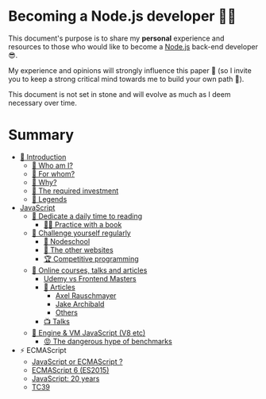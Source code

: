 # Becoming a Node.js developer 🐢🚀

This document's purpose is to share my **personal** experience and resources to those who would like to
become a [Node.js](https://nodejs.org/fr/) back-end developer 😎.

My experience and opinions will strongly influence this paper 👿 (so I invite you to keep a strong critical mind towards me to build your own path 🐤).

This document is not set in stone and will evolve as much as I deem necessary over time.

# Summary

- [👋 Introduction](./chapters/introduction/introduction.md)
    - [👀 Who am I?](./chapters/introduction/introduction.md#-Who-am-I-)
    - [👊 For whom?](./chapters/introduction/introduction.md#-For-whom-)
    - [💬 Why?](./chapters/introduction/introduction.md#-Why-)
    - [😬 The required investment](./chapters/introduction/introduction.md#-The-required-investment-)
    - [📌 Legends](./chapters/introduction/introduction.md#📌-legends)
- [JavaScript](./chapters/javascript/introduction.md)
  - [📕 Dedicate a daily time to reading](./chapters/javascript/reading.md)
    - [📖📐 Practice with a book](./chapters/javascript/reading.md#📖📐-practice-with-a-book)
  - [💪 Challenge yourself regularly](./chapters/javascript/challenge.md)
    - [🏫 Nodeschool](./chapters/javascript/challenge.md#🏫-nodeschool)
    - [🔎 The other websites](./chapters/javascript/challenge.md#🔎-the-other-websites)
    - [🏆 Competitive programming](./chapters/javascript/challenge.md#🏆-competitive-programming)
  - [🌌 Online courses, talks and articles](./chapters/javascript/online-courses-talks-articles.md)
    - [Udemy vs Frontend Masters](./chapters/javascript/online-courses-talks-articles.md#udemy-vs-frontend-masters)
    - [📄 Articles](./chapters/javascript/online-courses-talks-articles.md#📄-articles)
      - [Axel Rauschmayer](./chapters/javascript/online-courses-talks-articles.md#uaxel-rauschmayeru)
      - [Jake Archibald](./chapters/javascript/online-courses-talks-articles.md#ujake-archibaldu)
      - [Others](./chapters/javascript/online-courses-talks-articles.md#uother-articlesu)
    - [📺 Talks](./chapters/javascript/online-courses-talks-articles.md#📺-talks)
  - [🔧 Engine & VM JavaScript (V8 etc)](./chapters/javascript/VM.md)
    - [😡 The dangerous hype of benchmarks](./chapters/javascript/VM.md#😡-the-dangerous-hype-of-benchmarks)
- ⚡ ECMAScript
  - [JavaScript or ECMAScript ?](./chapters/ecmascript/javascript-or-ecmascript.md)
  - [ECMAScript 6 (ES2015)](./chapters/ecmascript/ecmascript-6.md)
  - [JavaScript: 20 years](./chapters/ecmascript/javascript-20years.md)
  - [TC39](./chapters/ecmascript/tc39.md)